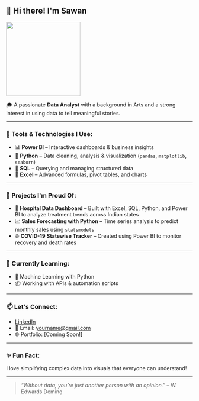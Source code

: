 
## 👋 Hi there! I'm Sawan

<img src="https://media.giphy.com/media/xUOxf48t3Mo9fTGMVW/giphy.gif" width="200"/>

🎓 A passionate **Data Analyst** with a background in Arts and a strong interest in using data to tell meaningful stories.

---

### 🔧 Tools & Technologies I Use:
- 📊 **Power BI** – Interactive dashboards & business insights
- 🐍 **Python** – Data cleaning, analysis & visualization (`pandas`, `matplotlib`, `seaborn`)
- 🧮 **SQL** – Querying and managing structured data
- 📗 **Excel** – Advanced formulas, pivot tables, and charts

---

### 📂 Projects I'm Proud Of:
- 💉 **Hospital Data Dashboard** – Built with Excel, SQL, Python, and Power BI to analyze treatment trends across Indian states
- 📈 **Sales Forecasting with Python** – Time series analysis to predict monthly sales using `statsmodels`
- 🌐 **COVID-19 Statewise Tracker** – Created using Power BI to monitor recovery and death rates

---

### 🌱 Currently Learning:
- 🧠 Machine Learning with Python
- 📦 Working with APIs & automation scripts

---

### 📫 Let's Connect:
- [LinkedIn](https://www.linkedin.com/in/YOUR-USERNAME)  
- 📧 Email: yourname@gmail.com  
- 🌐 Portfolio: [Coming Soon!]

---

### ✨ Fun Fact:
I love simplifying complex data into visuals that everyone can understand!

---

> _“Without data, you’re just another person with an opinion.”_ – W. Edwards Deming
